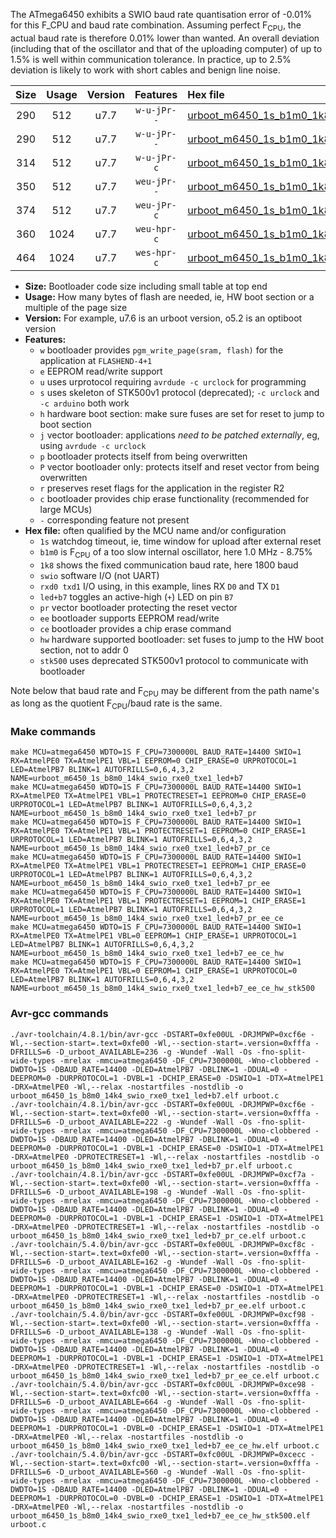 The ATmega6450 exhibits a SWIO baud rate quantisation error of -0.01% for this F_CPU and baud rate combination. Assuming perfect F<sub>CPU</sub>, the actual baud rate is therefore 0.01% lower than wanted. An overall deviation (including that of the oscillator and that of the uploading computer) of up to 1.5% is well within communication tolerance. In practice, up to 2.5% deviation is likely to work with short cables and benign line noise.

|Size|Usage|Version|Features|Hex file|
|:-:|:-:|:-:|:-:|:--|
|290|512|u7.7|`w-u-jPr--`|[urboot_m6450_1s_b1m0_1k8_swio_rxe0_txe1_led+b7.hex](https://raw.githubusercontent.com/stefanrueger/urboot.hex/main/u7.7/mcus/atmega6450/watchdog_1_s/internal_oscillator_b-8.75%25/%2B1m000000_hz/%2B%2B%2B1k8_baud/uart0_rxe0_txe1/led%2Bb7/urboot_m6450_1s_b1m0_1k8_swio_rxe0_txe1_led%2Bb7.hex)|
|290|512|u7.7|`w-u-jPr--`|[urboot_m6450_1s_b1m0_1k8_swio_rxe0_txe1_led+b7_pr.hex](https://raw.githubusercontent.com/stefanrueger/urboot.hex/main/u7.7/mcus/atmega6450/watchdog_1_s/internal_oscillator_b-8.75%25/%2B1m000000_hz/%2B%2B%2B1k8_baud/uart0_rxe0_txe1/led%2Bb7/urboot_m6450_1s_b1m0_1k8_swio_rxe0_txe1_led%2Bb7_pr.hex)|
|314|512|u7.7|`w-u-jPr-c`|[urboot_m6450_1s_b1m0_1k8_swio_rxe0_txe1_led+b7_pr_ce.hex](https://raw.githubusercontent.com/stefanrueger/urboot.hex/main/u7.7/mcus/atmega6450/watchdog_1_s/internal_oscillator_b-8.75%25/%2B1m000000_hz/%2B%2B%2B1k8_baud/uart0_rxe0_txe1/led%2Bb7/urboot_m6450_1s_b1m0_1k8_swio_rxe0_txe1_led%2Bb7_pr_ce.hex)|
|350|512|u7.7|`weu-jPr--`|[urboot_m6450_1s_b1m0_1k8_swio_rxe0_txe1_led+b7_pr_ee.hex](https://raw.githubusercontent.com/stefanrueger/urboot.hex/main/u7.7/mcus/atmega6450/watchdog_1_s/internal_oscillator_b-8.75%25/%2B1m000000_hz/%2B%2B%2B1k8_baud/uart0_rxe0_txe1/led%2Bb7/urboot_m6450_1s_b1m0_1k8_swio_rxe0_txe1_led%2Bb7_pr_ee.hex)|
|374|512|u7.7|`weu-jPr-c`|[urboot_m6450_1s_b1m0_1k8_swio_rxe0_txe1_led+b7_pr_ee_ce.hex](https://raw.githubusercontent.com/stefanrueger/urboot.hex/main/u7.7/mcus/atmega6450/watchdog_1_s/internal_oscillator_b-8.75%25/%2B1m000000_hz/%2B%2B%2B1k8_baud/uart0_rxe0_txe1/led%2Bb7/urboot_m6450_1s_b1m0_1k8_swio_rxe0_txe1_led%2Bb7_pr_ee_ce.hex)|
|360|1024|u7.7|`weu-hpr-c`|[urboot_m6450_1s_b1m0_1k8_swio_rxe0_txe1_led+b7_ee_ce_hw.hex](https://raw.githubusercontent.com/stefanrueger/urboot.hex/main/u7.7/mcus/atmega6450/watchdog_1_s/internal_oscillator_b-8.75%25/%2B1m000000_hz/%2B%2B%2B1k8_baud/uart0_rxe0_txe1/led%2Bb7/urboot_m6450_1s_b1m0_1k8_swio_rxe0_txe1_led%2Bb7_ee_ce_hw.hex)|
|464|1024|u7.7|`wes-hpr-c`|[urboot_m6450_1s_b1m0_1k8_swio_rxe0_txe1_led+b7_ee_ce_hw_stk500.hex](https://raw.githubusercontent.com/stefanrueger/urboot.hex/main/u7.7/mcus/atmega6450/watchdog_1_s/internal_oscillator_b-8.75%25/%2B1m000000_hz/%2B%2B%2B1k8_baud/uart0_rxe0_txe1/led%2Bb7/urboot_m6450_1s_b1m0_1k8_swio_rxe0_txe1_led%2Bb7_ee_ce_hw_stk500.hex)|

- **Size:** Bootloader code size including small table at top end
- **Usage:** How many bytes of flash are needed, ie, HW boot section or a multiple of the page size
- **Version:** For example, u7.6 is an urboot version, o5.2 is an optiboot version
- **Features:**
  + `w` bootloader provides `pgm_write_page(sram, flash)` for the application at `FLASHEND-4+1`
  + `e` EEPROM read/write support
  + `u` uses urprotocol requiring `avrdude -c urclock` for programming
  + `s` uses skeleton of STK500v1 protocol (deprecated); `-c urclock` and `-c arduino` both work
  + `h` hardware boot section: make sure fuses are set for reset to jump to boot section
  + `j` vector bootloader: applications *need to be patched externally*, eg, using `avrdude -c urclock`
  + `p` bootloader protects itself from being overwritten
  + `P` vector bootloader only: protects itself and reset vector from being overwritten
  + `r` preserves reset flags for the application in the register R2
  + `c` bootloader provides chip erase functionality (recommended for large MCUs)
  + `-` corresponding feature not present
- **Hex file:** often qualified by the MCU name and/or configuration
  + `1s` watchdog timeout, ie, time window for upload after external reset
  + `b1m0` is F<sub>CPU</sub> of a too slow internal oscillator, here 1.0 MHz - 8.75%
  + `1k8` shows the fixed communication baud rate, here 1800 baud
  + `swio` software I/O (not UART)
  + `rxd0 txd1` I/O using, in this example, lines RX `D0` and TX `D1`
  + `led+b7` toggles an active-high (`+`) LED on pin `B7`
  + `pr` vector bootloader protecting the reset vector
  + `ee` bootloader supports EEPROM read/write
  + `ce` bootloader provides a chip erase command
  + `hw` hardware supported bootloader: set fuses to jump to the HW boot section, not to addr 0
  + `stk500` uses deprecated STK500v1 protocol to communicate with bootloader


Note below that baud rate and F<sub>CPU</sub> may be different from the path name's as long as the quotient F<sub>CPU</sub>/baud rate is the same.

### Make commands
```
make MCU=atmega6450 WDTO=1S F_CPU=7300000L BAUD_RATE=14400 SWIO=1 RX=AtmelPE0 TX=AtmelPE1 VBL=1 EEPROM=0 CHIP_ERASE=0 URPROTOCOL=1 LED=AtmelPB7 BLINK=1 AUTOFRILLS=0,6,4,3,2 NAME=urboot_m6450_1s_b8m0_14k4_swio_rxe0_txe1_led+b7
make MCU=atmega6450 WDTO=1S F_CPU=7300000L BAUD_RATE=14400 SWIO=1 RX=AtmelPE0 TX=AtmelPE1 VBL=1 PROTECTRESET=1 EEPROM=0 CHIP_ERASE=0 URPROTOCOL=1 LED=AtmelPB7 BLINK=1 AUTOFRILLS=0,6,4,3,2 NAME=urboot_m6450_1s_b8m0_14k4_swio_rxe0_txe1_led+b7_pr
make MCU=atmega6450 WDTO=1S F_CPU=7300000L BAUD_RATE=14400 SWIO=1 RX=AtmelPE0 TX=AtmelPE1 VBL=1 PROTECTRESET=1 EEPROM=0 CHIP_ERASE=1 URPROTOCOL=1 LED=AtmelPB7 BLINK=1 AUTOFRILLS=0,6,4,3,2 NAME=urboot_m6450_1s_b8m0_14k4_swio_rxe0_txe1_led+b7_pr_ce
make MCU=atmega6450 WDTO=1S F_CPU=7300000L BAUD_RATE=14400 SWIO=1 RX=AtmelPE0 TX=AtmelPE1 VBL=1 PROTECTRESET=1 EEPROM=1 CHIP_ERASE=0 URPROTOCOL=1 LED=AtmelPB7 BLINK=1 AUTOFRILLS=0,6,4,3,2 NAME=urboot_m6450_1s_b8m0_14k4_swio_rxe0_txe1_led+b7_pr_ee
make MCU=atmega6450 WDTO=1S F_CPU=7300000L BAUD_RATE=14400 SWIO=1 RX=AtmelPE0 TX=AtmelPE1 VBL=1 PROTECTRESET=1 EEPROM=1 CHIP_ERASE=1 URPROTOCOL=1 LED=AtmelPB7 BLINK=1 AUTOFRILLS=0,6,4,3,2 NAME=urboot_m6450_1s_b8m0_14k4_swio_rxe0_txe1_led+b7_pr_ee_ce
make MCU=atmega6450 WDTO=1S F_CPU=7300000L BAUD_RATE=14400 SWIO=1 RX=AtmelPE0 TX=AtmelPE1 VBL=0 EEPROM=1 CHIP_ERASE=1 URPROTOCOL=1 LED=AtmelPB7 BLINK=1 AUTOFRILLS=0,6,4,3,2 NAME=urboot_m6450_1s_b8m0_14k4_swio_rxe0_txe1_led+b7_ee_ce_hw
make MCU=atmega6450 WDTO=1S F_CPU=7300000L BAUD_RATE=14400 SWIO=1 RX=AtmelPE0 TX=AtmelPE1 VBL=0 EEPROM=1 CHIP_ERASE=1 URPROTOCOL=0 LED=AtmelPB7 BLINK=1 AUTOFRILLS=0,6,4,3,2 NAME=urboot_m6450_1s_b8m0_14k4_swio_rxe0_txe1_led+b7_ee_ce_hw_stk500
```

### Avr-gcc commands
```
./avr-toolchain/4.8.1/bin/avr-gcc -DSTART=0xfe00UL -DRJMPWP=0xcf6e -Wl,--section-start=.text=0xfe00 -Wl,--section-start=.version=0xfffa -DFRILLS=6 -D_urboot_AVAILABLE=236 -g -Wundef -Wall -Os -fno-split-wide-types -mrelax -mmcu=atmega6450 -DF_CPU=7300000L -Wno-clobbered -DWDTO=1S -DBAUD_RATE=14400 -DLED=AtmelPB7 -DBLINK=1 -DDUAL=0 -DEEPROM=0 -DURPROTOCOL=1 -DVBL=1 -DCHIP_ERASE=0 -DSWIO=1 -DTX=AtmelPE1 -DRX=AtmelPE0 -Wl,--relax -nostartfiles -nostdlib -o urboot_m6450_1s_b8m0_14k4_swio_rxe0_txe1_led+b7.elf urboot.c
./avr-toolchain/4.8.1/bin/avr-gcc -DSTART=0xfe00UL -DRJMPWP=0xcf6e -Wl,--section-start=.text=0xfe00 -Wl,--section-start=.version=0xfffa -DFRILLS=6 -D_urboot_AVAILABLE=222 -g -Wundef -Wall -Os -fno-split-wide-types -mrelax -mmcu=atmega6450 -DF_CPU=7300000L -Wno-clobbered -DWDTO=1S -DBAUD_RATE=14400 -DLED=AtmelPB7 -DBLINK=1 -DDUAL=0 -DEEPROM=0 -DURPROTOCOL=1 -DVBL=1 -DCHIP_ERASE=0 -DSWIO=1 -DTX=AtmelPE1 -DRX=AtmelPE0 -DPROTECTRESET=1 -Wl,--relax -nostartfiles -nostdlib -o urboot_m6450_1s_b8m0_14k4_swio_rxe0_txe1_led+b7_pr.elf urboot.c
./avr-toolchain/4.8.1/bin/avr-gcc -DSTART=0xfe00UL -DRJMPWP=0xcf7a -Wl,--section-start=.text=0xfe00 -Wl,--section-start=.version=0xfffa -DFRILLS=6 -D_urboot_AVAILABLE=198 -g -Wundef -Wall -Os -fno-split-wide-types -mrelax -mmcu=atmega6450 -DF_CPU=7300000L -Wno-clobbered -DWDTO=1S -DBAUD_RATE=14400 -DLED=AtmelPB7 -DBLINK=1 -DDUAL=0 -DEEPROM=0 -DURPROTOCOL=1 -DVBL=1 -DCHIP_ERASE=1 -DSWIO=1 -DTX=AtmelPE1 -DRX=AtmelPE0 -DPROTECTRESET=1 -Wl,--relax -nostartfiles -nostdlib -o urboot_m6450_1s_b8m0_14k4_swio_rxe0_txe1_led+b7_pr_ce.elf urboot.c
./avr-toolchain/5.4.0/bin/avr-gcc -DSTART=0xfe00UL -DRJMPWP=0xcf8c -Wl,--section-start=.text=0xfe00 -Wl,--section-start=.version=0xfffa -DFRILLS=6 -D_urboot_AVAILABLE=162 -g -Wundef -Wall -Os -fno-split-wide-types -mrelax -mmcu=atmega6450 -DF_CPU=7300000L -Wno-clobbered -DWDTO=1S -DBAUD_RATE=14400 -DLED=AtmelPB7 -DBLINK=1 -DDUAL=0 -DEEPROM=1 -DURPROTOCOL=1 -DVBL=1 -DCHIP_ERASE=0 -DSWIO=1 -DTX=AtmelPE1 -DRX=AtmelPE0 -DPROTECTRESET=1 -Wl,--relax -nostartfiles -nostdlib -o urboot_m6450_1s_b8m0_14k4_swio_rxe0_txe1_led+b7_pr_ee.elf urboot.c
./avr-toolchain/5.4.0/bin/avr-gcc -DSTART=0xfe00UL -DRJMPWP=0xcf98 -Wl,--section-start=.text=0xfe00 -Wl,--section-start=.version=0xfffa -DFRILLS=6 -D_urboot_AVAILABLE=138 -g -Wundef -Wall -Os -fno-split-wide-types -mrelax -mmcu=atmega6450 -DF_CPU=7300000L -Wno-clobbered -DWDTO=1S -DBAUD_RATE=14400 -DLED=AtmelPB7 -DBLINK=1 -DDUAL=0 -DEEPROM=1 -DURPROTOCOL=1 -DVBL=1 -DCHIP_ERASE=1 -DSWIO=1 -DTX=AtmelPE1 -DRX=AtmelPE0 -DPROTECTRESET=1 -Wl,--relax -nostartfiles -nostdlib -o urboot_m6450_1s_b8m0_14k4_swio_rxe0_txe1_led+b7_pr_ee_ce.elf urboot.c
./avr-toolchain/5.4.0/bin/avr-gcc -DSTART=0xfc00UL -DRJMPWP=0xce98 -Wl,--section-start=.text=0xfc00 -Wl,--section-start=.version=0xfffa -DFRILLS=6 -D_urboot_AVAILABLE=664 -g -Wundef -Wall -Os -fno-split-wide-types -mrelax -mmcu=atmega6450 -DF_CPU=7300000L -Wno-clobbered -DWDTO=1S -DBAUD_RATE=14400 -DLED=AtmelPB7 -DBLINK=1 -DDUAL=0 -DEEPROM=1 -DURPROTOCOL=1 -DVBL=0 -DCHIP_ERASE=1 -DSWIO=1 -DTX=AtmelPE1 -DRX=AtmelPE0 -Wl,--relax -nostartfiles -nostdlib -o urboot_m6450_1s_b8m0_14k4_swio_rxe0_txe1_led+b7_ee_ce_hw.elf urboot.c
./avr-toolchain/5.4.0/bin/avr-gcc -DSTART=0xfc00UL -DRJMPWP=0xcecc -Wl,--section-start=.text=0xfc00 -Wl,--section-start=.version=0xfffa -DFRILLS=6 -D_urboot_AVAILABLE=560 -g -Wundef -Wall -Os -fno-split-wide-types -mrelax -mmcu=atmega6450 -DF_CPU=7300000L -Wno-clobbered -DWDTO=1S -DBAUD_RATE=14400 -DLED=AtmelPB7 -DBLINK=1 -DDUAL=0 -DEEPROM=1 -DURPROTOCOL=0 -DVBL=0 -DCHIP_ERASE=1 -DSWIO=1 -DTX=AtmelPE1 -DRX=AtmelPE0 -Wl,--relax -nostartfiles -nostdlib -o urboot_m6450_1s_b8m0_14k4_swio_rxe0_txe1_led+b7_ee_ce_hw_stk500.elf urboot.c
```

